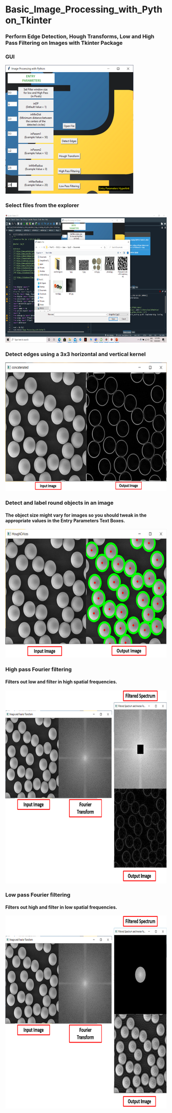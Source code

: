 # Basic_Image_Processing_with_Python_Tkinter
### Perform Edge Detection, Hough Transforms, Low and High Pass Filtering on Images with Tkinter Package

### GUI
<img src="git1/1.png" width= "400" height="400">

### Select files from the explorer

<img src="git1/2.png" width= "800" height="400">

###  Detect edges using a 3x3 horizontal and vertical kernel

<img src="git1/3.png" width= "800" height="400">

###  Detect and label round objects in an image 
#### The object size might vary for  images so you should tweak in the appropriate values in the **Entry Parameters Text Boxes**.

<img src="git1/4.png" width= "800" height="400">

###  High pass Fourier filtering 
#### Filters out low and filter in high spatial frequencies.

<img src="git1/5.png" width= "800" height="600">

###  Low pass Fourier filtering 
#### Filters out high and filter in low spatial frequencies.

<img src="git1/6.png" width= "800" height="600">
